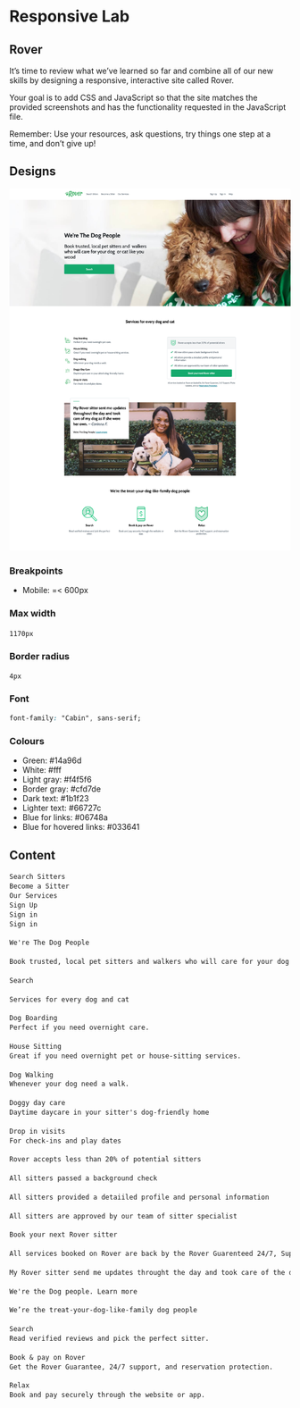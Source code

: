 # Responsive Lab

## Rover

It’s time to review what we’ve learned so far and combine all of our new skills by designing a responsive, interactive site called Rover.

Your goal is to add CSS and JavaScript so that the site matches the provided screenshots and has the functionality requested in the JavaScript file.

Remember: Use your resources, ask questions, try things one step at a time, and don’t give up!

## Designs

![screenshot](./rover-desktop-screenshot.png)

### Breakpoints

- Mobile: =< 600px

### Max width

`1170px`

### Border radius

`4px`

### Font

```css
font-family: "Cabin", sans-serif;
```

### Colours

- Green: #14a96d
- White: #fff
- Light gray: #f4f5f6
- Border gray: #cfd7de
- Dark text: #1b1f23
- Lighter text: #66727c
- Blue for links: #06748a
- Blue for hovered links: #033641

## Content

```txt
Search Sitters
Become a Sitter
Our Services
Sign Up
Sign in
Sign in

We're The Dog People

Book trusted, local pet sitters and walkers who will care for your dog or cat like you would

Search

Services for every dog and cat

Dog Boarding
Perfect if you need overnight care.

House Sitting
Great if you need overnight pet or house-sitting services.

Dog Walking
Whenever your dog need a walk.

Doggy day care
Daytime daycare in your sitter's dog-friendly home

Drop in visits
For check-ins and play dates

Rover accepts less than 20% of potential sitters

All sitters passed a background check

All sitters provided a detaiiled profile and personal information

All sitters are approved by our team of sitter specialist

Book your next Rover sitter

All services booked on Rover are back by the Rover Guarenteed 24/7, Support, Photo Updates and our Reservation Protection

My Rover sitter send me updates throught the day and took care of the dog as if she were her own. Corinna F.

We're the Dog people. Learn more

We’re the treat-your-dog-like-family dog people

Search
Read verified reviews and pick the perfect sitter.

Book & pay on Rover
Get the Rover Guarantee, 24/7 support, and reservation protection.

Relax
Book and pay securely through the website or app.
```
